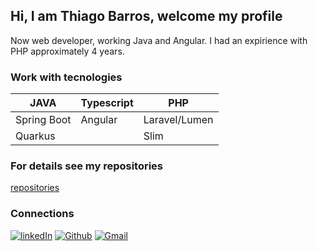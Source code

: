 ## Hi, I am Thiago Barros, welcome my profile

Now web developer, working Java and Angular.
I had an expirience with PHP approximately 4 years.

### Work with tecnologies
| JAVA        | Typescript | PHP        |
|-------------|---------|---------------| 
| Spring Boot | Angular | Laravel/Lumen |
| Quarkus     |         | Slim          |

### For details see my repositories
[repositories](https://github.com/thiago-barros-souza?tab=repositories)

### Connections
[![linkedIn](https://img.shields.io/badge/LinkedIn-000?style=for-the-badge&logo=linkedin&logoColor=0E76A8)](https://www.linkedin.com/in/thiago-barros-de-souza)
[![Github](https://img.shields.io/badge/Github-000?style=for-the-badge&logo=github&logoColor=)](https://github.com/thiago-barros-souza)
[![Gmail](https://img.shields.io/badge/Gmail-000?style=for-the-badge&logo=gmail&logoColor=)](thiagob068@gmail.com)